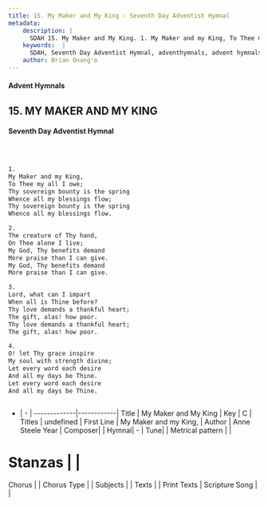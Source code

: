 ```yaml
---
title: 15. My Maker and My King - Seventh Day Adventist Hymnal
metadata:
    description: |
      SDAH 15. My Maker and My King. 1. My Maker and my King, To Thee my all I owe; Thy sovereign bounty is the spring Whence all my blessings flow; Thy sovereign bounty is the spring Whence all my blessings flow.
    keywords:  |
      SDAH, Seventh Day Adventist Hymnal, adventhymnals, advent hymnals, My Maker and My King, My Maker and my King, 
    author: Brian Onang'o
---
```


#### Advent Hymnals
## 15. MY MAKER AND MY KING
#### Seventh Day Adventist Hymnal

```txt



1.
My Maker and my King,
To Thee my all I owe;
Thy sovereign bounty is the spring
Whence all my blessings flow;
Thy sovereign bounty is the spring
Whence all my blessings flow.

2.
The creature of Thy hand,
On Thee alone I live;
My God, Thy benefits demand
More praise than I can give.
My God, Thy benefits demand
More praise than I can give.

3.
Lord, what can I impart
When all is Thine before?
Thy love demands a thankful heart;
The gift, alas! how poor.
Thy love demands a thankful heart;
The gift, alas! how poor.

4.
O! let Thy grace inspire
My soul with strength divine;
Let every word each desire
And all my days be Thine.
Let every word each desire
And all my days be Thine.



```

- |   -  |
-------------|------------|
Title | My Maker and My King |
Key | C |
Titles | undefined |
First Line | My Maker and my King, |
Author | Anne Steele
Year | 
Composer|  |
Hymnal|  - |
Tune|  |
Metrical pattern | |
# Stanzas |  |
Chorus |  |
Chorus Type |  |
Subjects |  |
Texts |  |
Print Texts | 
Scripture Song |  |
  
